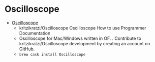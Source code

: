 # Oscilloscope
- [Oscilloscope](https://github.com/kritzikratzi/Oscilloscope)
  -  kritzikratzi/Oscilloscope Oscilloscope How to use Programmer Documentation
  - Oscilloscope for Mac/Windows written in OF. . Contribute to kritzikratzi/Oscilloscope development by creating an account on GitHub.
  - `brew cask install Oscilloscope`

